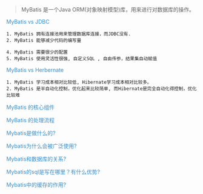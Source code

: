> MyBatis 是一个Java ORM(对象映射模型)库，用来进行对数据库的操作。

 <span style="color:#338DCD">MyBatis vs JDBC</span>

    1. MyBatis 拥有连接池用来管理数据库连接，而JDBC没有.
    2. MyBatis 能够减少代码的编写量
 
    4. MyBatis 需要很少的配置
    5. MyBatis 使用灵活性很强, 自定义SQL , 自由传参，结果集自动赋值


 <span style="color:#338DCD">MyBatis vs Herbernate</span>
 
    1. MyBatis 学习成本相对比较低, Hibernate学习成本相对比较多。
    2. MyBatis 是半自动化控制，优化起来比较简单, 而Hibernate是完全自动化得控制，优化比较难

 <span style="color:#338DCD">MyBatis 的核心组件</span>

 <span style="color:#338DCD">MyBatis 的处理流程</span>

 
 <span style="color:#338DCD">Mybatis是做什么的?</span>
 
 <span style="color:#338DCD">Mybatis为什么会被广泛使用?</span>
  
 <span style="color:#338DCD">Mybatis和数据库的关系?</span>

 <span style="color:#338DCD">Mybatis的sql是写在哪里？有什么优势?</span>


 <span style="color:#338DCD">Mybatis中的缓存的作用?</span>